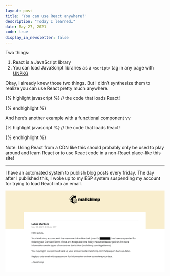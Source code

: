 ```yaml
---
layout: post
title: 'You can use React anywhere?'
description: "Today I learned…"
date: May 27, 2021
code: true
display_in_newsletter: false
---
```




Two things:
1. React is a JavaScript library
2. You can load JavaScript libraries as a `<script>` tag in any page with [UNPKG](https://unpkg.com/)

Okay, I already knew those two things. But I didn’t synthesize them to realize you can use React pretty much anywhere.

{% highlight javascript %}
// the code that loads React!
<div id="root"></div>
<script src="https://unpkg.com/react@^17/umd/react.development.js"></script>
<script src="https://unpkg.com/react-dom@^17/umd/react-dom.development.js"></script>
<script src="https://unpkg.com/@babel/standalone@^7/babel.js"></script>
<script type="text/babel">
    const rootElement = document.getElementById('root')
    const element = <div className="container">This is loaded in react!</div>
    ReactDOM.render(element, rootElement)
</script>
{% endhighlight %}


<div id="root"></div>
<script src="https://unpkg.com/react@^17/umd/react.development.js"></script>
<script src="https://unpkg.com/react-dom@^17/umd/react-dom.development.js"></script>
<script src="https://unpkg.com/@babel/standalone@^7/babel.js"></script>
<script type="text/babel">
    const rootElement = document.getElementById('root')
    const element = <div className="container">This is loaded in react!</div>
    ReactDOM.render(element, rootElement)
</script>

And here’s another example with a functional component vv 

{% highlight javascript %}
// the code that loads React!
<div id="root"></div>
<script src="https://unpkg.com/react@^17/umd/react.development.js"></script>
<script src="https://unpkg.com/react-dom@^17/umd/react-dom.development.js"></script>
<script src="https://unpkg.com/@babel/standalone@^7/babel.js"></script>
<script type="text/babel">
    function Element() {
        const [state, setState] = React.useState(0)
        return (
            <div>
                <button onClick={() => setState(state + 1)}>{state}</button>
            </div>
        )
    }
    const rootElement = document.getElementById('root')
    const element = <div className="container">This is loaded in react!</div>
    ReactDOM.render(<Element/>, rootElement)
</script>
{% endhighlight %}

<div id="root2"></div>
<script type="text/babel">
    function Element() {
        const [state, setState] = React.useState(0)
        return (
            <div>
                <button onClick={() => setState(state + 1)}>{state}</button>
            </div>
        )
    }
    const rootElement = document.getElementById('root2')
    const element = <div className="container">This is loaded in react!</div>
    ReactDOM.render(<Element/>, rootElement)
</script>

Note: Using React from a CDN like this should probably only be used to play around and learn React or to use React code in a non-React place–like this site!

---

I have an automated system to publish blog posts every friday. The day after I published this, I woke up to my ESP system suspending my account for trying to load React into an email.

![Mailchimp account suspended](/images/posts/mailchimp-account-suspended.png)